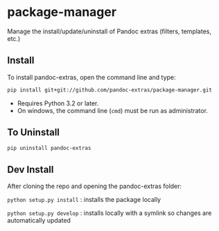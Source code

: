 # package-manager

Manage the install/update/uninstall of Pandoc extras
(filters, templates, etc.)


## Install

To install pandoc-extras, open the command line and type:

```bash
pip install git+git://github.com/pandoc-extras/package-manager.git
```

- Requires Python 3.2 or later.
- On windows, the command line (``cmd``) must be run as administrator.

## To Uninstall

```
pip uninstall pandoc-extras
```

## Dev Install

After cloning the repo and opening the pandoc-extras folder:

`python setup.py install`
: installs the package locally

`python setup.py develop`
: installs locally with a symlink so changes are automatically updated

